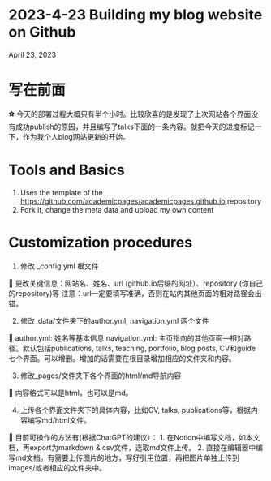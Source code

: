 # 2023-4-23 Building my blog website on Github

April 23, 2023 

# 写在前面

<aside>
⚽ 今天的部署过程大概只有半个小时。比较欣喜的是发现了上次网站各个界面没有成功publish的原因，并且编写了talks下面的一条内容。就把今天的进度标记一下，作为我个人blog网站更新的开始。

</aside>

# Tools and Basics

1. Uses the template of the https://github.com/academicpages/academicpages.github.io repository
2. Fork it, change the meta data and upload my own content

# Customization procedures

1. 修改 _config.yml 根文件
<aside>
🌲 更改关键信息：网站名、姓名、url (github.io后缀的网址）、repository (你自己的repository)等
  注意：url一定要填写准确，否则在站内其他页面的相对路径会出错。
</aside>


2. 修改_data/文件夹下的author.yml, navigation.yml 两个文件
<aside>
🌲 author.yml: 姓名等基本信息
  navigation.yml: 主页指向的其他页面—相对路径。默认包括publications, talks, teaching, portfolio, blog posts, CV和guide 七个界面。可以增删。增加的话需要在根目录增加相应的文件夹和内容。
</aside>


3. 修改_pages/文件夹下各个界面的html/md导航内容
<aside>
🌲 内容格式可以是html，也可以是md。
</aside>


4. 上传各个界面文件夹下的具体内容，比如CV, talks, publications等，根据内容编写md/html文件。
<aside>
🌲 目前可操作的方法有(根据ChatGPT的建议）：
  1. 在Notion中编写文档，如本文档，再export为markdown & csv文件，选取md文件上传。
  2. 直接在编辑器中编写md文档。有需要上传图片的地方，写好引用位置，再把图片单独上传到images/或者相应的文件夹中。

</aside>
